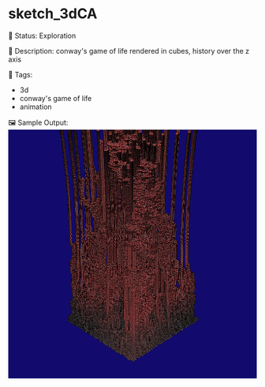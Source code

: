 # sketch_3dCA

🧪 Status: Exploration

📎 Description: conway's game of life rendered in cubes, history over the z axis 

🎨 Tags: 
- 3d
- conway's game of life
- animation

🖼️ Sample Output:  
<img src="test.webp" alt="sketch_3dCA Sample Output" width="800" />

